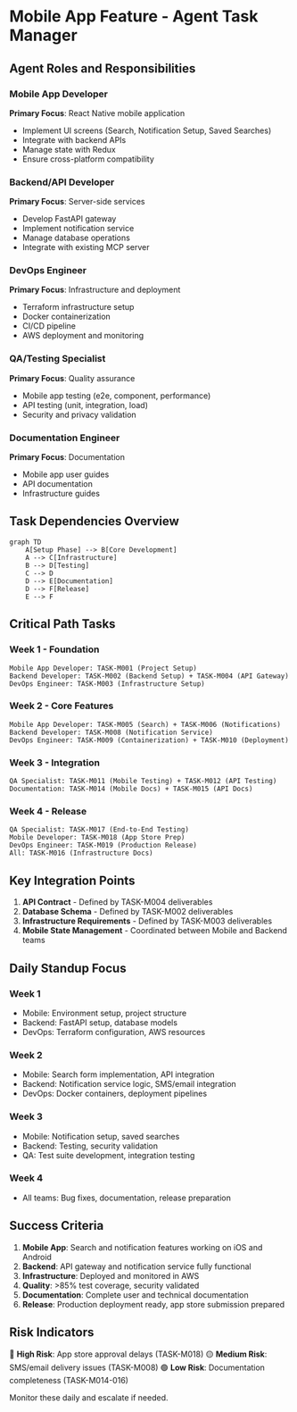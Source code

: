 # Mobile App Feature - Agent Task Manager

## Agent Roles and Responsibilities

### Mobile App Developer
**Primary Focus**: React Native mobile application
- Implement UI screens (Search, Notification Setup, Saved Searches)
- Integrate with backend APIs
- Manage state with Redux
- Ensure cross-platform compatibility

### Backend/API Developer
**Primary Focus**: Server-side services
- Develop FastAPI gateway
- Implement notification service
- Manage database operations
- Integrate with existing MCP server

### DevOps Engineer
**Primary Focus**: Infrastructure and deployment
- Terraform infrastructure setup
- Docker containerization
- CI/CD pipeline
- AWS deployment and monitoring

### QA/Testing Specialist
**Primary Focus**: Quality assurance
- Mobile app testing (e2e, component, performance)
- API testing (unit, integration, load)
- Security and privacy validation

### Documentation Engineer
**Primary Focus**: Documentation
- Mobile app user guides
- API documentation
- Infrastructure guides

## Task Dependencies Overview

```mermaid
graph TD
    A[Setup Phase] --> B[Core Development]
    A --> C[Infrastructure]
    B --> D[Testing]
    C --> D
    D --> E[Documentation]
    D --> F[Release]
    E --> F
```

## Critical Path Tasks

### Week 1 - Foundation
```
Mobile App Developer: TASK-M001 (Project Setup)
Backend Developer: TASK-M002 (Backend Setup) + TASK-M004 (API Gateway)
DevOps Engineer: TASK-M003 (Infrastructure Setup)
```

### Week 2 - Core Features
```
Mobile App Developer: TASK-M005 (Search) + TASK-M006 (Notifications)
Backend Developer: TASK-M008 (Notification Service)
DevOps Engineer: TASK-M009 (Containerization) + TASK-M010 (Deployment)
```

### Week 3 - Integration
```
QA Specialist: TASK-M011 (Mobile Testing) + TASK-M012 (API Testing)
Documentation: TASK-M014 (Mobile Docs) + TASK-M015 (API Docs)
```

### Week 4 - Release
```
QA Specialist: TASK-M017 (End-to-End Testing)
Mobile Developer: TASK-M018 (App Store Prep)
DevOps Engineer: TASK-M019 (Production Release)
All: TASK-M016 (Infrastructure Docs)
```

## Key Integration Points

1. **API Contract** - Defined by TASK-M004 deliverables
2. **Database Schema** - Defined by TASK-M002 deliverables
3. **Infrastructure Requirements** - Defined by TASK-M003 deliverables
4. **Mobile State Management** - Coordinated between Mobile and Backend teams

## Daily Standup Focus

### Week 1
- Mobile: Environment setup, project structure
- Backend: FastAPI setup, database models
- DevOps: Terraform configuration, AWS resources

### Week 2
- Mobile: Search form implementation, API integration
- Backend: Notification service logic, SMS/email integration
- DevOps: Docker containers, deployment pipelines

### Week 3
- Mobile: Notification setup, saved searches
- Backend: Testing, security validation
- QA: Test suite development, integration testing

### Week 4
- All teams: Bug fixes, documentation, release preparation

## Success Criteria

1. **Mobile App**: Search and notification features working on iOS and Android
2. **Backend**: API gateway and notification service fully functional
3. **Infrastructure**: Deployed and monitored in AWS
4. **Quality**: >85% test coverage, security validated
5. **Documentation**: Complete user and technical documentation
6. **Release**: Production deployment ready, app store submission prepared

## Risk Indicators

🔴 **High Risk**: App store approval delays (TASK-M018)
🟡 **Medium Risk**: SMS/email delivery issues (TASK-M008)
🟢 **Low Risk**: Documentation completeness (TASK-M014-016)

Monitor these daily and escalate if needed.